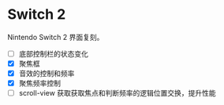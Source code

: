 # Switch 2

Nintendo Switch 2 界面复刻。

- [ ] 底部控制栏的状态变化
- [x] 聚焦框
- [x] 音效的控制和频率
- [x] 聚焦频率控制
- [ ] scroll-view 获取获取焦点和判断频率的逻辑位置交换，提升性能